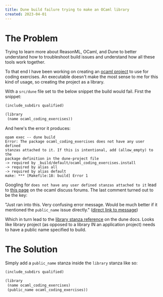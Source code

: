 ```yaml
---
title: Dune build failure trying to make an OCaml library
created: 2023-04-01
---
```


# The Problem
Trying to learn more about ReasonML, OCaml, and Dune to better understand how to troubleshoot build issues and understand how all these tools work together.

To that end I have been working on creating an [ocaml project](https://github.com/trite/ocaml_coding_exercises) to use for coding exercises. An executable doesn't make the most sense to me for this kind of usage, so creating the project as a library. 

With a `src/dune` file set to the below snippet the build would fail. First the snippet:
```lisp
(include_subdirs qualified)

(library
 (name ocaml_coding_exercises))
```

And here's the error it produces:
```shell
opam exec -- dune build
Error: The package ocaml_coding_exercises does not have any user defined
stanzas attached to it. If this is intentional, add (allow_empty) to the
package definition in the dune-project file
-> required by _build/default/ocaml_coding_exercises.install
-> required by alias all
-> required by alias default
make: *** [Makefile:18: build] Error 1
```

Googling for `does not have any user defined stanzas attached to it` lead to [this page](https://discuss.ocaml.org/t/dune-the-package-xxx-does-not-have-any-user-defined-stanzas-attached-to-it/9859/2) on the ocaml discuss forums. The last comment turned out to be the key:


"Just ran into this. Very confusing error message. Would be much better if it mentioned the `public_name` issue directly." ([direct link to message](https://discuss.ocaml.org/t/dune-the-package-xxx-does-not-have-any-user-defined-stanzas-attached-to-it/9859/3))

Which in turn lead to the [library stanza reference](https://dune.readthedocs.io/en/stable/dune-files.html#library) on the dune docs. Looks like library project (as opposed to a library IN an application project) needs to have a public name specified to build.

# The Solution
Simply add a `public_name` stanza inside the `library` stanza like so:
```lisp
(include_subdirs qualified)

(library
 (name ocaml_coding_exercises)
 (public_name ocaml_coding_exercises))
```